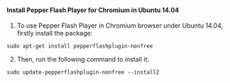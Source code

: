 #### Install Pepper Flash Player for Chromium in Ubuntu 14.04

1. To use Pepper Flash Player in Chromium browser under Ubuntu 14.04, firstly install the package:

  `sudo apt-get install pepperflashplugin-nonfree`

2. Then, run the following command to install it:

  `sudo update-pepperflashplugin-nonfree --install2`
